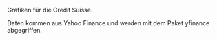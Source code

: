 Grafiken für die Credit Suisse.

Daten kommen aus Yahoo Finance und werden mit dem Paket yfinance abgegriffen.
